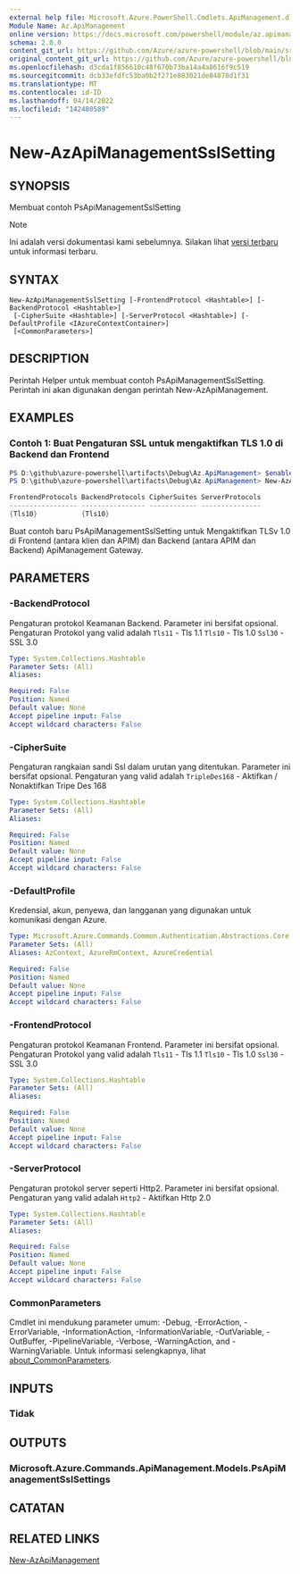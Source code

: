 ```yaml
---
external help file: Microsoft.Azure.PowerShell.Cmdlets.ApiManagement.dll-Help.xml
Module Name: Az.ApiManagement
online version: https://docs.microsoft.com/powershell/module/az.apimanagement/new-azapimanagementsslsetting
schema: 2.0.0
content_git_url: https://github.com/Azure/azure-powershell/blob/main/src/ApiManagement/ApiManagement/help/New-AzApiManagementSslSetting.md
original_content_git_url: https://github.com/Azure/azure-powershell/blob/main/src/ApiManagement/ApiManagement/help/New-AzApiManagementSslSetting.md
ms.openlocfilehash: d3cda1f856610c48f670b73ba14a4a8616f9c519
ms.sourcegitcommit: dcb33efdfc53ba0b2f271e883021de84878d1f31
ms.translationtype: MT
ms.contentlocale: id-ID
ms.lasthandoff: 04/14/2022
ms.locfileid: "142480589"
---
```

# New-AzApiManagementSslSetting

## SYNOPSIS
Membuat contoh PsApiManagementSslSetting

> [!NOTE]
>Ini adalah versi dokumentasi kami sebelumnya. Silakan lihat [versi terbaru](/powershell/module/az.apimanagement/new-azapimanagementsslsetting) untuk informasi terbaru.

## SYNTAX

```
New-AzApiManagementSslSetting [-FrontendProtocol <Hashtable>] [-BackendProtocol <Hashtable>]
 [-CipherSuite <Hashtable>] [-ServerProtocol <Hashtable>] [-DefaultProfile <IAzureContextContainer>]
 [<CommonParameters>]
```

## DESCRIPTION
Perintah Helper untuk membuat contoh PsApiManagementSslSetting.
Perintah ini akan digunakan dengan perintah New-AzApiManagement.

## EXAMPLES

### Contoh 1: Buat Pengaturan SSL untuk mengaktifkan TLS 1.0 di Backend dan Frontend
```powershell
PS D:\github\azure-powershell\artifacts\Debug\Az.ApiManagement> $enableTls=@{"Tls10" = "True"}
PS D:\github\azure-powershell\artifacts\Debug\Az.ApiManagement> New-AzApiManagementSslSetting -FrontendProtocol $enableTls -BackendProtocol $enableTls

FrontendProtocols BackendProtocols CipherSuites ServerProtocols
----------------- ---------------- ------------ ---------------
{Tls10}           {Tls10}
```

Buat contoh baru PsApiManagementSslSetting untuk Mengaktifkan TLSv 1.0 di Frontend (antara klien dan APIM) dan Backend (antara APIM dan Backend) ApiManagement Gateway.

## PARAMETERS

### -BackendProtocol
Pengaturan protokol Keamanan Backend. Parameter ini bersifat opsional.
Pengaturan Protokol yang valid adalah `Tls11` - Tls 1.1 `Tls10` - Tls 1.0 `Ssl30` - SSL 3.0

```yaml
Type: System.Collections.Hashtable
Parameter Sets: (All)
Aliases:

Required: False
Position: Named
Default value: None
Accept pipeline input: False
Accept wildcard characters: False
```

### -CipherSuite
Pengaturan rangkaian sandi Ssl dalam urutan yang ditentukan. Parameter ini bersifat opsional.
Pengaturan yang valid adalah `TripleDes168` - Aktifkan / Nonaktifkan Tripe Des 168

```yaml
Type: System.Collections.Hashtable
Parameter Sets: (All)
Aliases:

Required: False
Position: Named
Default value: None
Accept pipeline input: False
Accept wildcard characters: False
```

### -DefaultProfile
Kredensial, akun, penyewa, dan langganan yang digunakan untuk komunikasi dengan Azure.

```yaml
Type: Microsoft.Azure.Commands.Common.Authentication.Abstractions.Core.IAzureContextContainer
Parameter Sets: (All)
Aliases: AzContext, AzureRmContext, AzureCredential

Required: False
Position: Named
Default value: None
Accept pipeline input: False
Accept wildcard characters: False
```

### -FrontendProtocol
Pengaturan protokol Keamanan Frontend. Parameter ini bersifat opsional.
Pengaturan Protokol yang valid adalah `Tls11` - Tls 1.1 `Tls10` - Tls 1.0 `Ssl30` - SSL 3.0


```yaml
Type: System.Collections.Hashtable
Parameter Sets: (All)
Aliases:

Required: False
Position: Named
Default value: None
Accept pipeline input: False
Accept wildcard characters: False
```

### -ServerProtocol
Pengaturan protokol server seperti Http2. Parameter ini bersifat opsional.
Pengaturan yang valid adalah `Http2` - Aktifkan Http 2.0

```yaml
Type: System.Collections.Hashtable
Parameter Sets: (All)
Aliases:

Required: False
Position: Named
Default value: None
Accept pipeline input: False
Accept wildcard characters: False
```

### CommonParameters
Cmdlet ini mendukung parameter umum: -Debug, -ErrorAction, -ErrorVariable, -InformationAction, -InformationVariable, -OutVariable, -OutBuffer, -PipelineVariable, -Verbose, -WarningAction, and -WarningVariable. Untuk informasi selengkapnya, lihat [about_CommonParameters](http://go.microsoft.com/fwlink/?LinkID=113216).

## INPUTS

### Tidak

## OUTPUTS

### Microsoft.Azure.Commands.ApiManagement.Models.PsApiManagementSslSettings

## CATATAN

## RELATED LINKS

[New-AzApiManagement](./New-AzApiManagement.md)

